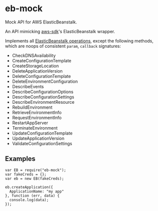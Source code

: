eb-mock
=======

Mock API for AWS ElasticBeanstalk.

An API mimicking [aws-sdk](https://www.npmjs.org/package/aws-sdk)'s ElasticBeanstalk wrapper.

Implements all [ElasticBeanstalk operations](http://docs.aws.amazon.com/elasticbeanstalk/latest/api/API_Operations.html), except the following methods, which are noops of consistent `param`, `callback` signatures:

* CheckDNSAvailability
* CreateConfigurationTemplate
* CreateStorageLocation
* DeleteApplicationVersion
* DeleteConfigurationTemplate
* DeleteEnvironmentConfiguration
* DescribeEvents
* DescribeConfigurationOptions
* DescribeConfigurationSettings
* DescribeEnvironmentResource
* RebuildEnvironment
* RetrieveEnvironmentInfo
* RequestEnvironmentInfo
* RestartAppServer
* TerminateEnvironment
* UpdateConfigurationTemplate
* UpdateApplicationVersion
* ValidateConfigurationSettings

## Examples

```
var EB = require("eb-mock");
var fakeCreds = {};
var eb = new EB(fakeCreds);

eb.createApplication({
  ApplicationName: "my app"
}, function (err, data) {
  console.log(data);
});
```
